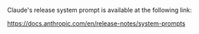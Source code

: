 Claude's release system prompt is available at the following link:

https://docs.anthropic.com/en/release-notes/system-prompts